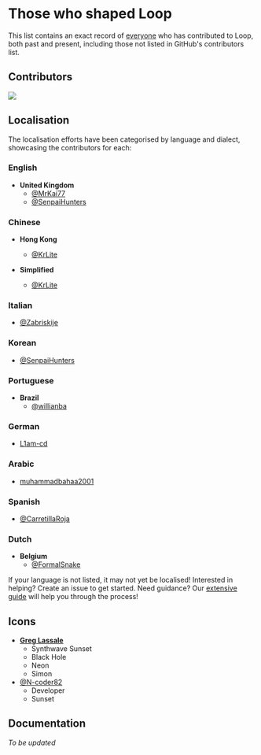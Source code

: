 # Those who shaped Loop

This list contains an exact record of [everyone](https://github.com/MrKai77/Loop/graphs/contributors) who has contributed to Loop, both past and present, including those not listed in GitHub's contributors list.

## Contributors

<a href="https://github.com/mrkai77/loop/graphs/contributors">
  <img src="https://contrib.rocks/image?repo=mrkai77/loop" />
</a>

## Localisation

The localisation efforts have been categorised by language and dialect, showcasing the contributors for each:

### English

- **United Kingdom**
  - [@MrKai77](https://github.com/MrKai77)
  - [@SenpaiHunters](https://github.com/SenpaiHunters)

### Chinese

- **Hong Kong**
  - [@KrLite](https://github.com/KrLite)

- **Simplified**
  - [@KrLite](https://github.com/KrLite)

### Italian

- [@Zabriskije](https://github.com/Zabriskije)

### Korean

- [@SenpaiHunters](https://github.com/SenpaiHunters)

### Portuguese

- **Brazil**
  - [@willianba](https://github.com/willianba)

### German

- [L1am-cd](https://github.com/L1am-cd)

### Arabic

- [muhammadbahaa2001](https://github.com/muhammadbahaa2001)

### Spanish

- [@CarretillaRoja](https://github.com/CarretillaRoja)

### Dutch

- **Belgium**
  - [@FormalSnake](https://github.com/FormalSnake)

If your language is not listed, it may not yet be localised! Interested in helping? Create an issue to get started. Need guidance? Our [extensive guide](/CONTRIBUTING.md) will help you through the process!

## Icons

- [**Greg Lassale**](https://fxtwitter.com/greglassale)
  - Synthwave Sunset
  - Black Hole
  - Neon
  - Simon
- [@N-coder82](https://github.com/N-coder82)
  - Developer
  - Sunset

## Documentation

*To be updated*
